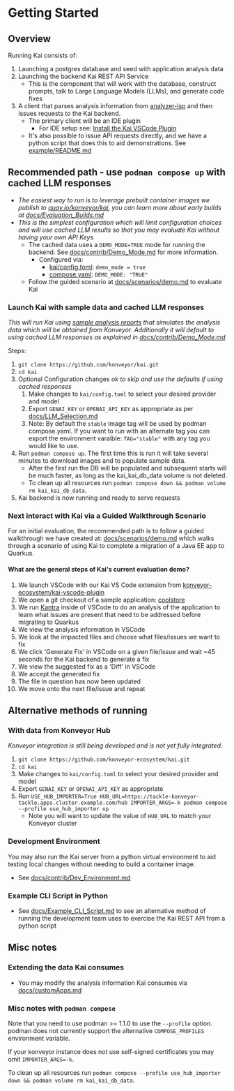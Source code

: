# Getting Started

## Overview

Running Kai consists of:

1. Launching a postgres database and seed with application analysis data
1. Launching the backend Kai REST API Service
   - This is the component that will work with the database, construct prompts, talk to Large Language Models (LLMs), and generate code fixes
1. A client that parses analysis information from [analyzer-lsp](https://github.com/konveyor/analyzer-lsp) and then issues requests to the Kai backend.
   - The primary client will be an IDE plugin
     - For IDE setup see: [Install the Kai VSCode Plugin](https://github.com/konveyor-ecosystem/kai-vscode-plugin/blob/main/docs/user-guide.md)
   - It's also possible to issue API requests directly, and we have a python script that does this to aid demonstrations. See [example/README.md](/example/README.md)

## Recommended path - use `podman compose up` with cached LLM responses

- _The easiest way to run is to leverage prebuilt container images we publish to [quay.io/konveyor/kai](https://quay.io/repository/konveyor/kai?tab=tags), you can learn more about early builds at [docs/Evaluation_Builds.md](/docs/Evaluation_Builds.md)_
- _This is the simplest configuration which will limit configuration choices and will use cached LLM results so that you may evaluate Kai without having your own API Keys_
  - The cached data uses a `DEMO_MODE=TRUE` mode for running the backend. See [docs/contrib/Demo_Mode.md](/docs/contrib/Demo_Mode.md) for more information.
    - Configured via:
      - [kai/config.toml](/kai/config.toml): `demo_mode = true`
      - [compose.yaml](/compose.yaml): `DEMO_MODE: "TRUE"`
  - Follow the guided scenario at [docs/scenarios/demo.md](/docs/scenarios/demo.md) to evaluate Kai

### Launch Kai with sample data and cached LLM responses

_This will run Kai using [sample analysis reports](/samples/analysis_reports) that simulates the analysis data which will be obtained from Konveyor. Additionally it will default to using cached LLM responses as explained in [docs/contrib/Demo_Mode.md](/docs/contrib/Demo_Mode.md)_

Steps:

1. `git clone https://github.com/konveyor/kai.git`
1. `cd kai`
1. Optional Configuration changes _ok to skip and use the defaults if using cached responses_
   1. Make changes to `kai/config.toml` to select your desired provider and model
   1. Export `GENAI_KEY` or `OPENAI_API_KEY` as appropriate as per [docs/LLM_Selection.md](/docs/LLM_Selection.md)
   1. Note: By default the `stable` image tag will be used by podman compose.yaml. If you want to run with an alternate tag you can export the environment varaible: `TAG="stable"` with any tag you would like to use.
1. Run `podman compose up`. The first time this is run it will take several minutes to download images and to populate sample data.
   - After the first run the DB will be populated and subsequent starts will be much faster, as long as the kai_kai_db_data volume is not deleted.
   - To clean up all resources run `podman compose down && podman volume rm kai_kai_db_data`.
1. Kai backend is now running and ready to serve requests

### Next interact with Kai via a Guided Walkthrough Scenario

For an initial evaluation, the recommended path is to follow a guided walkthrough we have created at: [docs/scenarios/demo.md](docs/scenarios/demo.md) which walks through a scenario of using Kai to complete a migration of a Java EE app to Quarkus.

#### What are the general steps of Kai's current evaluation demo?

1. We launch VSCode with our Kai VS Code extension from [konveyor-ecosystem/kai-vscode-plugin](https://github.com/konveyor-ecosystem/kai-vscode-plugin/tree/main)
2. We open a git checkout of a sample application: [coolstore](https://github.com/konveyor-ecosystem/coolstore)
3. We run [Kantra](https://github.com/konveyor/kantra) inside of VSCode to do an analysis of the application to learn what issues are present that need to be addressed before migrating to Quarkus
4. We view the analysis information in VSCode
5. We look at the impacted files and choose what files/issues we want to fix
6. We click 'Generate Fix' in VSCode on a given file/issue and wait ~45 seconds for the Kai backend to generate a fix
7. We view the suggested fix as a 'Diff' in VSCode
8. We accept the generated fix
9. The file in question has now been updated
10. We move onto the next file/issue and repeat

## Alternative methods of running

### With data from Konveyor Hub

_Konveyor integration is still being developed and is not yet fully integrated._

1. `git clone https://github.com/konveyor-ecosystem/kai.git`
1. `cd kai`
1. Make changes to `kai/config.toml` to select your desired provider and model
1. Export `GENAI_KEY` or `OPENAI_API_KEY` as appropriate
1. Run `USE_HUB_IMPORTER=True HUB_URL=https://tackle-konveyor-tackle.apps.cluster.example.com/hub IMPORTER_ARGS=-k podman compose --profile use_hub_importer up`
   - Note you will want to update the value of `HUB_URL` to match your Konveyor cluster

### Development Environment

You may also run the Kai server from a python virtual environment to aid testing local changes without needing to build a container image.

- See [docs/contrib/Dev_Environment.md](docs/contrib/Dev_Environment.md)

### Example CLI Script in Python

- See [docs/Example_CLI_Script.md](/docs/Example_CLI_Script.md) to see an alternative method of running the development team uses to exercise the Kai REST API from a python script

## Misc notes

### Extending the data Kai consumes

- You may modify the analysis information Kai consumes via [docs/customApps.md](docs/customApps.md)

### Misc notes with `podman compose`

Note that you need to use podman >= 1.1.0 to use the `--profile` option. podman does not currently support the alternative `COMPOSE_PROFILES` environment variable.

If your konveyor instance does not use self-signed certificates you may omit `IMPORTER_ARGS=-k`.

To clean up all resources run `podman compose --profile use_hub_importer down && podman volume rm kai_kai_db_data`.
